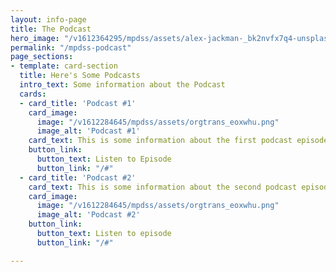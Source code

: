 ```yaml
---
layout: info-page
title: The Podcast
hero_image: "/v1612364295/mpdss/assets/alex-jackman-_bk2nvfx7q4-unsplash_qaschy.jpg"
permalink: "/mpdss-podcast"
page_sections:
- template: card-section
  title: Here's Some Podcasts
  intro_text: Some information about the Podcast
  cards:
  - card_title: 'Podcast #1'
    card_image:
      image: "/v1612284645/mpdss/assets/orgtrans_eoxwhu.png"
      image_alt: 'Podcast #1'
    card_text: This is some information about the first podcast episode
    button_link:
      button_text: Listen to Episode
      button_link: "/#"
  - card_title: 'Podcast #2'
    card_text: This is some information about the second podcast episode
    card_image:
      image: "/v1612284645/mpdss/assets/orgtrans_eoxwhu.png"
      image_alt: 'Podcast #2'
    button_link:
      button_text: Listen to episode
      button_link: "/#"

---
```

